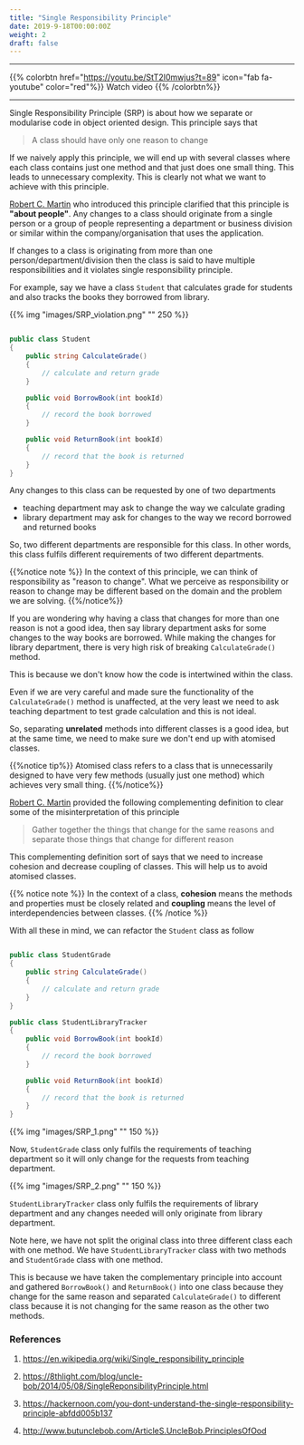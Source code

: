 ```yaml
---
title: "Single Responsibility Principle"
date: 2019-9-18T00:00:00Z
weight: 2
draft: false
---
```


***
{{% colorbtn href="https://youtu.be/StT2I0mwjus?t=89" icon="fab fa-youtube" color="red"%}} Watch video {{% /colorbtn%}}
***

Single Responsibility Principle (SRP) is about how we separate or modularise code in object oriented design. This principle says that 

> A class should have only one reason to change

If we naively apply this principle, we will end up with several classes where each class contains just one method and that just does one small thing. This leads to unnecessary complexity. This is clearly not what we want to achieve with this principle.

[Robert C. Martin](https://en.wikipedia.org/wiki/Robert_C._Martin) who introduced this principle clarified that this principle is **"about people"**. Any changes to a class should originate from a single person or a group of people representing a department or business division or similar within the company/organisation that uses the application.

If changes to a class is originating from more than one person/department/division then the class is said to have multiple responsibilities and it violates single responsibility principle.

For example, say we have a class `Student` that calculates grade for students and also tracks the books they borrowed from library. 

{{% img "images/SRP_violation.png" "" 250 %}}

``` csharp

public class Student
{
    public string CalculateGrade()
    {
        // calculate and return grade
    }

    public void BorrowBook(int bookId)
    {
        // record the book borrowed
    }

    public void ReturnBook(int bookId)
    {
        // record that the book is returned
    }
}

```

Any changes to this class can be requested by one of two departments

* teaching department may ask to change the way we calculate grading
* library department may ask for changes to the way we record borrowed and returned books

So, two different departments are responsible for this class. In other words, this class fulfils different requirements of two different departments.

{{%notice note %}}
In the context of this principle, we can think of responsibility as "reason to change". What we perceive as responsibility or reason to change may be different based on the domain and the problem we are solving.
{{%/notice%}}

If you are wondering why having a class that changes for more than one reason is not a good idea, then say library department asks for some changes to the way books are borrowed. While making the changes for library department, there is very high risk of breaking `CalculateGrade()` method.

This is because we don't know how the code is intertwined within the class. 

Even if we are very careful and made sure the functionality of the `CalculateGrade()` method is unaffected, at the very least we need to ask teaching department to test grade calculation and this is not ideal.

So, separating **unrelated** methods into different classes is a good idea, but at the same time, we need to make sure we don't end up with atomised classes.

{{%notice tip%}}
Atomised class refers to a class that is unnecessarily designed to have very few methods (usually just one method) which achieves very small thing.
{{%/notice%}}

[Robert C. Martin](https://en.wikipedia.org/wiki/Robert_C._Martin) provided the following complementing definition to clear some of the misinterpretation of this principle

> Gather together the things that change for the same reasons and separate those things that change for different reason

This complementing definition sort of says that we need to increase cohesion and decrease coupling of classes. This will help us to avoid atomised classes.

{{% notice note %}}
In the context of a class, **cohesion** means the methods and properties must be closely related and **coupling** means the level of interdependencies between classes.
{{% /notice %}}


With all these in mind, we can refactor the `Student` class as follow

``` csharp

public class StudentGrade
{
    public string CalculateGrade()
    {
        // calculate and return grade
    }
}

```

``` csharp
public class StudentLibraryTracker
{
    public void BorrowBook(int bookId)
    {
        // record the book borrowed
    }

    public void ReturnBook(int bookId)
    {
        // record that the book is returned
    }
}
```

{{% img "images/SRP_1.png" "" 150 %}}

Now, `StudentGrade` class only fulfils the requirements of teaching department so it will only change for the requests from teaching department.

{{% img "images/SRP_2.png" "" 150 %}}

`StudentLibraryTracker` class only fulfils the requirements of library department and any changes needed will only originate from library department.

Note here, we have not split the original class into three different class each with one method. We have `StudentLibraryTracker` class with two methods and `StudentGrade` class with one method. 

This is because we have taken the complementary principle into account and gathered `BorrowBook()` and `ReturnBook()` into one class because they change for the same reason and separated `CalculateGrade()` to different class because it is not changing for the same reason as the other two methods.


### References
1. https://en.wikipedia.org/wiki/Single_responsibility_principle

2. https://8thlight.com/blog/uncle-bob/2014/05/08/SingleReponsibilityPrinciple.html

3. https://hackernoon.com/you-dont-understand-the-single-responsibility-principle-abfdd005b137

4. http://www.butunclebob.com/ArticleS.UncleBob.PrinciplesOfOod